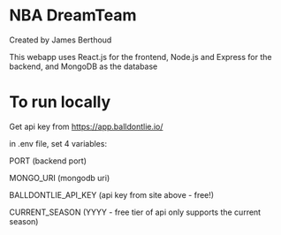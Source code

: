 # NBA DreamTeam
Created by James Berthoud

This webapp uses React.js for the frontend, Node.js and Express for the backend, and MongoDB as the database

# To run locally
Get api key from https://app.balldontlie.io/

in .env file, set 4 variables:

PORT (backend port)

MONGO_URI (mongodb uri)

BALLDONTLIE_API_KEY (api key from site above - free!)

CURRENT_SEASON (YYYY - free tier of api only supports the current season)